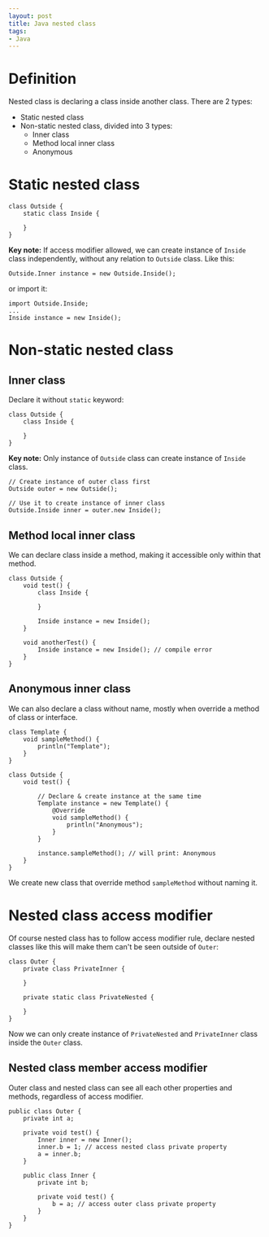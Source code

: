 ```yaml
---
layout: post
title: Java nested class
tags:
- Java
---
```


# Definition
Nested class is declaring a class inside another class. There are 2 types:
  - Static nested class
  - Non-static nested class, divided into 3 types:
    - Inner class
    - Method local inner class
    - Anonymous

# Static nested class

```
class Outside {
    static class Inside {

    }
}
```
**Key note:** If access modifier allowed, we can create instance of `Inside` class independently, without any relation
to `Outside` class. Like this:
```
Outside.Inner instance = new Outside.Inside();
```
or import it:
```
import Outside.Inside;
...
Inside instance = new Inside();
```

# Non-static nested class
## Inner class
Declare it without `static` keyword:
```
class Outside {
    class Inside {

    }
}
```
**Key note:** Only instance of `Outside` class can create instance of `Inside` class. 
```
// Create instance of outer class first
Outside outer = new Outside();

// Use it to create instance of inner class
Outside.Inside inner = outer.new Inside();
```
## Method local inner class
We can declare class inside a method, making it accessible only within that method.
```
class Outside {
    void test() {
        class Inside {
            
        }
        
        Inside instance = new Inside();
    }
    
    void anotherTest() {
        Inside instance = new Inside(); // compile error
    }
}
```

## Anonymous inner class
We can also declare a class without name, mostly when override a method of class or interface.
```
class Template {
    void sampleMethod() {
        println("Template");
    }
}

class Outside {
    void test() {

        // Declare & create instance at the same time
        Template instance = new Template() {
            @Override
            void sampleMethod() {
                println("Anonymous");
            }
        }
        
        instance.sampleMethod(); // will print: Anonymous
    }
}
```
We create new class that override method `sampleMethod` without naming it.

# Nested class access modifier
Of course nested class has to follow access modifier rule, declare nested classes like this will make them can't be
seen outside of `Outer`:
```
class Outer {
    private class PrivateInner {

    }
    
    private static class PrivateNested {

    }
}
```
Now we can only create instance of `PrivateNested` and `PrivateInner` class inside the `Outer` class.

## Nested class member access modifier
Outer class and nested class can see all each other properties and methods, regardless of access modifier.
```
public class Outer {
    private int a;

    private void test() {
        Inner inner = new Inner();
        inner.b = 1; // access nested class private property
        a = inner.b;
    }

    public class Inner {
        private int b;

        private void test() {
            b = a; // access outer class private property
        }
    }
}
```